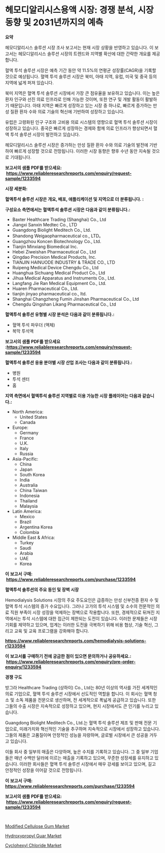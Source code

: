 <p><h1>헤모디알리시스용액 시장: 경쟁 분석, 시장 동향 및 2031년까지의 예측</h1></p><p><strong>요약</strong></p>
<p><p>헤모디알리시스 솔루션 시장 조사 보고서는 현재 시장 상황을 반영하고 있습니다. 이 보고서는 헤모디알리시스 솔루션 시장의 트렌드와 지역별 확산에 대한 간략한 개요를 제공합니다. </p><p>혈액 투석 솔루션 시장은 예측 기간 동안 약 11.5%의 연평균 성장률(CAGR)을 기록할 것으로 예상됩니다. 혈액 투석 솔루션 시장은 북미, 아태 지역, 유럽, 미국 및 중국 등의 지역에 넓게 퍼져 있습니다.</p><p>북미 지역은 혈액 투석 솔루션 시장에서 가장 큰 점유율을 보유하고 있습니다. 이는 높은 환자 인구와 선진 의료 인프라로 인해 가능한 것이며, 또한 연구 및 개발 활동이 활발하기 때문입니다. 아태 지역은 빠르게 성장하고 있는 시장 중 하나로, 빠르게 증가하는 만성 질환 환자 수와 의료 기술의 혁신에 기반하여 성장하고 있습니다.</p><p>유럽은 고령화된 인구 구조와 고비용 의료 시스템의 영향으로 혈액 투석 솔루션 시장이 성장하고 있습니다. 중국은 빠르게 성장하는 경제와 함께 의료 인프라가 향상되면서 혈액 투석 솔루션 시장이 발전하고 있습니다.</p><p>헤모디알리시스 솔루션 시장은 증가하는 만성 질환 환자 수와 의료 기술의 발전에 기반하여 빠르게 성장할 것으로 전망됩니다. 이러한 시장 동향은 향후 수년 동안 지속될 것으로 기대됩니다.</p></p>
<p><strong>보고서의 샘플 PDF를 받으세요: &nbsp;<a href="https://www.reliableresearchreports.com/enquiry/request-sample/1233594">https://www.reliableresearchreports.com/enquiry/request-sample/1233594</a></strong></p>
<p><strong>시장 세분화:</strong></p>
<p><strong> 혈액투석 솔루션 시장은 개요, 배포, 애플리케이션 및 지역으로 더 분류됩니다. :</strong></p>
<p><strong>구성요소 측면에서는 혈액투석 솔루션 시장은 다음과 같이 분류됩니다.:</strong></p>
<p><ul><li>Baxter Healthcare Trading (Shanghai) Co., Ltd</li><li>Jiangxi Sanxin Medtec Co., LTD</li><li>Guangdong Biolight Meditech Co., Ltd.</li><li>Shandong Weigaopharmaceutical co., LTD。</li><li>Guangzhou Koncen Biotechnology Co., Ltd.</li><li>Tianjin Minxiang Biomedical Inc.</li><li>Hebei Ziweishan Pharmaceutical Co., Ltd</li><li>Qingdao Precision Medical Products, Inc.</li><li>TIANJIN HAINUODE INDUSTRY & TRADE CO., LTD</li><li>Ruipeng Medical Device Chengdu Co., Ltd</li><li>Huanghua Sichuang Medical Product Co., Ltd</li><li>Jihua Medical Apparatus and Instruments Co., Ltd.</li><li>Langfang Jie Ran Medical Equipment Co., Ltd.</li><li>Huaren Pharmaceutical Co., Ltd.</li><li>tianjin jinyao pharmaceutical co., ltd.</li><li>Shanghai Changzheng Fumin Jinshan Pharmaceutical Co., Ltd</li><li>Chengdu Qingshan Likang Pharmaceutical Co., Ltd</li></ul></p>
<p><strong> 혈액투석 솔루션 유형별 시장 분석은 다음과 같이 분류됩니다.:</strong></p>
<p><ul><li>혈액 투석 파우더 (액체)</li><li>복막 투석액</li></ul></p>
<p><strong>보고서의 샘플 PDF를 받으세요 :<a href="https://www.reliableresearchreports.com/enquiry/request-sample/1233594">https://www.reliableresearchreports.com/enquiry/request-sample/1233594</a></strong></p>
<p><strong> 혈액투석 솔루션 응용 분야별 시장 산업 조사는 다음과 같이 분류됩니다.:</strong></p>
<p><ul><li>병원</li><li>투석 센터</li><li>홈</li></ul></p>
<p><strong>지역 측면에서 혈액투석 솔루션 지역별로 이용 가능한 시장 플레이어는 다음과 같습니다.:</strong></p>
<p><ul>
    <li>
        North America:
        <ul>
            <li>United States</li>
            <li>Canada</li>
        </ul>
    </li>
    <li>
        Europe:
        <ul>
            <li>Germany</li>
            <li>France</li>
            <li>U.K.</li>
            <li>Italy</li>
            <li>Russia</li>
        </ul>
    </li>
    <li>
        Asia-Pacific:
        <ul>
            <li>China</li>
            <li>Japan</li>
            <li>South Korea</li>
            <li>India</li>
            <li>Australia</li>
            <li>China Taiwan</li>
            <li>Indonesia</li>
            <li>Thailand</li>
            <li>Malaysia</li>
        </ul>
    </li>
    <li>
        Latin America:
        <ul>
            <li>Mexico</li>
            <li>Brazil</li>
            <li>Argentina Korea</li>
            <li>Colombia</li>
        </ul>
    </li>
    <li>
        Middle East & Africa:
        <ul>
            <li>Turkey</li>
            <li>Saudi</li>
            <li>Arabia</li>
            <li>UAE</li>
            <li>Korea</li>
        </ul>
    </li>
    </ul></p>
<p><strong>이 보고서 구매: &nbsp;<a href="https://www.reliableresearchreports.com/purchase/1233594">https://www.reliableresearchreports.com/purchase/1233594</a></strong></p>
<p><strong>혈액투석 솔루션의 주요 동인 및 장벽 시장</strong></p>
<p><p>Hemodialysis Solutions 시장의 주요 주도요인은 급증하는 만성 신부전증 환자 수 및 혈액 투석 시스템의 증가 수요입니다. 그러나 고가의 투석 시스템 및 소수의 전문적인 의료 직원 부족이 시장 성장을 억제하는 장벽으로 작용합니다. 또한, 경제적으로 뒤쳐진 지역에서는 투석 시스템에 대한 접근이 제한되는 도전이 있습니다. 이러한 문제들은 시장 기회를 제약하고 있으며, 업계는 이러한 도전을 극복하기 위해 비용 협상, 기술 혁신, 그리고 교육 및 교육 프로그램을 강화해야 합니다.</p></p>
<p><strong><a href="https://www.reliableresearchreports.com/hemodialysis-solutions-r1233594">https://www.reliableresearchreports.com/hemodialysis-solutions-r1233594</a></strong></p>
<p><strong>이 보고서를 구매하기 전에 궁금한 점이 있으면 문의하거나 공유하세요.: &nbsp;<a href="https://www.reliableresearchreports.com/enquiry/pre-order-enquiry/1233594">https://www.reliableresearchreports.com/enquiry/pre-order-enquiry/1233594</a></strong></p>
<p><strong>경쟁 구도</strong></p>
<p><p>방그라 Healthcare Trading (상하이) Co., Ltd는 80년 이상의 역사를 가진 세계적인 의료 기업으로, 혈액 투석 솔루션 시장에서 선도적인 역할을 합니다. 이 회사는 혈액 청소 및 소독 제품을 전문으로 생산하며, 전 세계적으로 폭넓게 공급하고 있습니다. 또한 그들의 수출 시장은 지속적으로 성장하고 있으며, 현지 시장에서도 큰 인기를 누리고 있습니다.</p><p>Guangdong Biolight Meditech Co., Ltd.는 혈액 투석 솔루션 제조 및 판매 전문 기업으로, 미래가치와 혁신적인 기술을 추구하며 지속적으로 시장에서 성장하고 있습니다. 그들의 제품은 고품질이며 안정적인 성능을 자랑하며, 글로벌 시장에서 큰 성공을 거두고 있습니다.</p><p>이들 회사 중 일부의 매출은 다양하며, 높은 수치를 기록하고 있습니다. 그 중 일부 기업들은 매년 수백만 달러에 이르는 매출을 기록하고 있으며, 꾸준한 성장세를 유지하고 있습니다. 이러한 회사들은 혈액 투석 솔루션 시장에서 매우 강세를 보이고 있으며, 길고 안정적인 성장을 이어갈 것으로 전망됩니다.</p></p>
<p><strong>이 보고서 구매: &nbsp; <a href="https://www.reliableresearchreports.com/purchase/1233594">https://www.reliableresearchreports.com/purchase/1233594</a></strong></p>
<p><strong>보고서의 샘플 PDF를 받으세요: &nbsp;<a href="https://www.reliableresearchreports.com/enquiry/request-sample/1233594">https://www.reliableresearchreports.com/enquiry/request-sample/1233594</a></strong><strong></strong></p>
<p>&nbsp;</p>
<p><p><a href="https://www.linkedin.com/pulse/modified-cellulose-gum-market-dynamics-2024-2031-also-its-trends-fwpac?trackingId=YtnOuyNDGqbbN%2BnsU6U%2Ftg%3D%3D">Modified Cellulose Gum Market</a></p><p><a href="https://www.linkedin.com/pulse/hydroxypropyl-guar-market-size-growing-forecasted-period-from-rwgbc?trackingId=WityG5Tw7CRLLnaK%2FDwO9w%3D%3D">Hydroxypropyl Guar Market</a></p><p><a href="https://www.linkedin.com/pulse/cyclohexyl-chloride-market-research-report-reveals-latest-trends-vgi6c?trackingId=%2BAatuCoDNV2F6ZBAvPnfyw%3D%3D">Cyclohexyl Chloride Market</a></p></p>